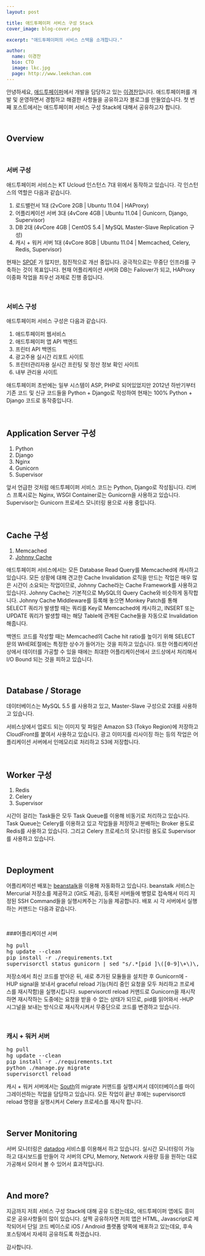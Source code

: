 ```yaml
---
layout: post

title: 애드투페이퍼 서비스 구성 Stack
cover_image: blog-cover.png

excerpt: "애드투페이퍼의 서비스 스택을 소개합니다."

author:
  name: 이경찬
  bio: CTO
  image: lkc.jpg
  page: http://www.leekchan.com
---
```


안녕하세요, [애드투페이퍼](http://www.add2paper.com)에서 개발을 담당하고 있는 [이경찬](http://www.leekchan.com)입니다. 애드투페이퍼를 개발 및 운영하면서 경험하고 해결한 사항들을 공유하고자 블로그를 만들었습니다. 첫 번째 포스트에서는 애드투페이퍼 서비스 구성 Stack에 대해서 공유하고자 합니다.

<br/>

## Overview

<br/>

### 서버 구성
애드투페이퍼 서비스는 KT Ucloud 인스턴스 7대 위에서 동작하고 있습니다. 각 인스턴스의 역할은 다음과 같습니다.

1. 로드밸런서 1대 (2vCore 2GB | Ubuntu 11.04 | HAProxy)
2. 어플리케이션 서버 3대 (4vCore 4GB | Ubuntu 11.04 | Gunicorn, Django, Supervisor)
3. DB 2대 (4vCore 4GB | CentOS 5.4 | MySQL Master-Slave Replication 구성)
4. 캐시 + 워커 서버 1대 (4vCore 8GB | Ubuntu 11.04 | Memcached, Celery, Redis, Supervisor)

현재는 [SPOF](http://en.wikipedia.org/wiki/Single_point_of_failure) 가 많지만, 점진적으로 개선 중입니다. 궁극적으로는 무중단 인프라를 구축하는 것이 목표입니다. 현재 어플리케이션 서버와 DB는 Failover가 되고, HAProxy 이중화 작업을 최우선 과제로 진행 중입니다.

<br/>

### 서비스 구성
애드투페이퍼 서비스 구성은 다음과 같습니다.

1. 애드투페이퍼 웹서비스 &nbsp;
2. 애드투페이퍼 앱 API 백엔드 &nbsp;
3. 프린터 API 백엔드 &nbsp;
4. 광고주용 실시간 리포트 사이트 &nbsp;
5. 프린터관리자용 실시간 프린팅 및 정산 정보 확인 사이트 &nbsp;
6. 내부 관리용 사이트 &nbsp;

애드투페이퍼 초반에는 일부 시스템이 ASP, PHP로 되어있었지만 2012년 하반기부터 기존 코드 및 신규 코드들을 Python + Django로 작성하여 현재는 100% Python + Django 코드로 동작중입니다.


<br/>

## Application Server 구성
1. Python
2. Django
3. Nginx
3. Gunicorn
4. Supervisor

앞서 언급한 것처럼 애드투페이퍼 서비스 코드는 Python, Django로 작성됩니다. 리버스 프록시로는 Nginx, WSGI Container로는 Gunicorn을 사용하고 있습니다. Supervisor는 Gunicorn 프로세스 모니터링 용으로 사용 중입니다.

<br/>

## Cache 구성
1. Memcached
2. [Johnny Cache](http://pythonhosted.org/johnny-cache/)

애드투페이퍼 서비스에서는 모든 Database Read Query를 Memcached에 캐시하고 있습니다. 모든 상황에 대해 견고한 Cache Invalidation 로직을 만드는 작업은 매우 많은 시간이 소요되는 작업이므로, Johnny Cache라는 Cache Framework를 사용하고 있습니다. Johnny Cache는 기본적으로 MySQL의 Query Cache와 비슷하게 동작합니다. Johnny Cache Middleware를 등록해 놓으면 Monkey Patch를 통해 SELECT 쿼리가 발생할 때는 쿼리를 Key로 Memcached에 캐시하고, INSERT 또는 UPDATE 쿼리가 발생할 때는 해당 Table에 관계된 Cache들을 자동으로 Invalidation 해줍니다.

백엔드 코드를 작성할 때는 Memcached의 Cache hit ratio를 높이기 위해 SELECT 문의 WHERE절에는 특정한 상수가 들어가는 것을 피하고 있습니다. 또한 어플리케이션상에서 데이터를 가공할 수 있을 때에는 최대한 어플리케이션에서 코드상에서 처리해서 I/O Bound 되는 것을 피하고 있습니다.

<br/>

## Database / Storage
데이터베이스는 MySQL 5.5 를 사용하고 있고, Master-Slave 구성으로 2대를 사용하고 있습니다.

서비스상에서 업로드 되는 이미지 및 파일은 Amazon S3 (Tokyo Region)에 저장하고 CloudFront를 붙여서 사용하고 있습니다. 광고 이미지를 리사이징 하는 등의 작업은 어플리케이션 서버에서 인메모리로 처리하고 S3에 저장합니다.

<br/>

## Worker 구성
1. Redis
2. Celery
3. Supervisor

시간이 걸리는 Task들은 모두 Task Queue를 이용해 비동기로 처리하고 있습니다. Task Queue는 Celery를 이용하고 있고 작업들을 저장하고 분배하는 Broker 용도로 Redis를 사용하고 있습니다. 그리고 Celery 프로세스의 모니터링 용도로 Supervisor를 사용하고 있습니다.

<br/>

## Deployment

어플리케이션 배포는 [beanstalk](http://beanstalkapp.com)을 이용해 자동화하고 있습니다. beanstalk 서비스는 Mercurial 저장소를 제공하고 (Git도 제공), 등록된 서버들에 병렬로 접속해서 미리 지정된 SSH Command들을 실행시켜주는 기능을 제공합니다. 배포 시 각 서버에서 실행하는 커맨드는 다음과 같습니다.

<br/>

###어플리케이션 서버

<pre>
hg pull
hg update --clean
pip install -r ./requirements.txt
supervisorctl status gunicorn | sed "s/.*[pid ]\([0-9]\+\)\,.*/\1/" | xargs kill -HUP
</pre>
저장소에서 최신 코드를 받아온 뒤, 새로 추가된 모듈들을 설치한 후 Gunicorn에 -HUP signal을 보내서 graceful reload 기능(처리 중인 요청을 모두 처리하고 프로세스를 재시작함)을 실행시킵니다. supervisorctl reload 커맨드로 Gunicorn을 재시작하면 재시작하는 도중에는 요청을 받을 수 없는 상태가 되므로, pid를 읽어와서 -HUP 시그널을 보내는 방식으로 재시작시켜서 무중단으로 코드를 변경하고 있습니다.

<br/>

### 캐시 + 워커 서버


<pre>
hg pull
hg update --clean
pip install -r ./requirements.txt
python ./manage.py migrate
supervisorctl reload
</pre>

캐시 + 워커 서버에서는 [South](http://south.aeracode.org/)의 migrate 커맨드를 실행시켜서 데이터베이스를 마이그레이션하는 작업을 담당하고 있습니다. 모든 작업이 끝난 후에는 supervisorctl reload 명령을 실행시켜서 Celery 프로세스를 재시작 합니다.

<br/>

## Server Monitoring
서버 모니터링은 [datadog](http://www.datadoghq.com/) 서비스를 이용해서 하고 있습니다. 실시간 모니터링이 가능하고 대시보드를 만들어 각 서버의 CPU, Memory, Network 사용량 등을 원하는 대로 가공해서 모아서 볼 수 있어서 효과적입니다.

<br/>

## And more?
지금까지 저희 서비스 구성 Stack에 대해 공유 드렸는데요, 애드투페이퍼 앱에도 흥미로운 공유사항들이 많이 있습니다. 살짝 공유하자면 저희 앱은 HTML, Javascript로 제작되어서 단일 코드 베이스로 iOS / Android 플랫폼 양쪽에 배포하고 있는데요, 후속 포스팅에서 자세히 공유하도록 하겠습니다.

감사합니다.
